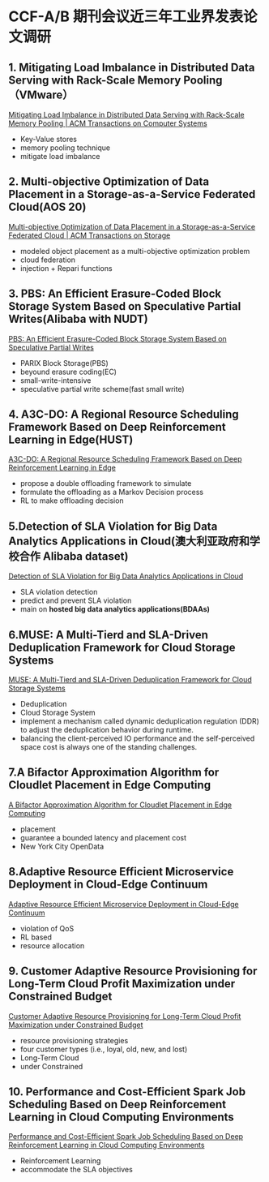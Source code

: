 # CCF-A/B 期刊会议近三年工业界发表论文调研
## 1. Mitigating Load Imbalance in Distributed Data Serving with Rack-Scale Memory Pooling（VMware）
[Mitigating Load Imbalance in Distributed Data Serving with Rack-Scale Memory Pooling | ACM Transactions on Computer Systems](https://dl.acm.org/doi/10.1145/3309986)
- Key-Value stores
- memory pooling technique
- mitigate load imbalance

## 2. Multi-objective Optimization of Data Placement in a Storage-as-a-Service Federated Cloud(AOS 20)
[Multi-objective Optimization of Data Placement in a Storage-as-a-Service Federated Cloud | ACM Transactions on Storage](https://dl.acm.org/doi/10.1145/3452741)
- modeled object placement as a multi-objective optimization problem
- cloud federation
- injection + Repari functions

## 3. PBS: An Efficient Erasure-Coded Block Storage System Based on Speculative Partial Writes(Alibaba with NUDT)
[PBS: An Efficient Erasure-Coded Block Storage System Based on Speculative Partial Writes](https://dl.acm.org/doi/10.1145/3365839)
- PARIX Block Storage(PBS)
- beyound erasure coding(EC)
- small-write-intensive
- speculative partial write scheme(fast small write)

## 4. A3C-DO: A Regional Resource Scheduling Framework Based on Deep Reinforcement Learning in Edge(HUST)
[A3C-DO: A Regional Resource Scheduling Framework Based on Deep Reinforcement Learning in Edge ](https://ieeexplore.ieee.org/document/9066896)
- propose a double offloading framework to simulate
- formulate the offloading as a Markov Decision process
- RL to make offloading decision

## 5.Detection of SLA Violation for Big Data Analytics Applications in Cloud(澳大利亚政府和学校合作 Alibaba dataset)
[Detection of SLA Violation for Big Data Analytics Applications in Cloud](https://ieeexplore.ieee.org/document/9097404)
- SLA violation detection
- predict and prevent SLA violation
- main on **hosted big data analytics applications(BDAAs)**

## 6.MUSE: A Multi-Tierd and SLA-Driven Deduplication Framework for Cloud Storage Systems
[MUSE: A Multi-Tierd and SLA-Driven Deduplication Framework for Cloud Storage Systems](https://ieeexplore.ieee.org/document/9099031)
- Deduplication
- Cloud Storage System
- implement a mechanism called dynamic deduplication regulation (DDR) to adjust the deduplication behavior during runtime.
- balancing the client-perceived IO performance and the self-perceived space cost is always one of the standing challenges.

## 7.A Bifactor Approximation Algorithm for Cloudlet Placement in Edge Computing
[A Bifactor Approximation Algorithm for Cloudlet Placement in Edge Computing](https://ieeexplore.ieee.org/document/9609538)
- placement
- guarantee a bounded latency and placement cost
- New York City OpenData

## 8.Adaptive Resource Efficient Microservice Deployment in Cloud-Edge Continuum
[Adaptive Resource Efficient Microservice Deployment in Cloud-Edge Continuum](https://ieeexplore.ieee.org/document/9615028)
- violation of QoS
- RL based
- resource allocation

## 9. Customer Adaptive Resource Provisioning for Long-Term Cloud Profit Maximization under Constrained Budget
[Customer Adaptive Resource Provisioning for Long-Term Cloud Profit Maximization under Constrained Budget](https://ieeexplore.ieee.org/document/9537613)
- resource provisioning strategies
- four customer types (i.e., loyal, old, new, and lost)
- Long-Term Cloud
- under Constrained

## 10. Performance and Cost-Efficient Spark Job Scheduling Based on Deep Reinforcement Learning in Cloud Computing Environments
[Performance and Cost-Efficient Spark Job Scheduling Based on Deep Reinforcement Learning in Cloud Computing Environments](https://ieeexplore.ieee.org/document/9599497)
- Reinforcement Learning
- accommodate the SLA objectives

